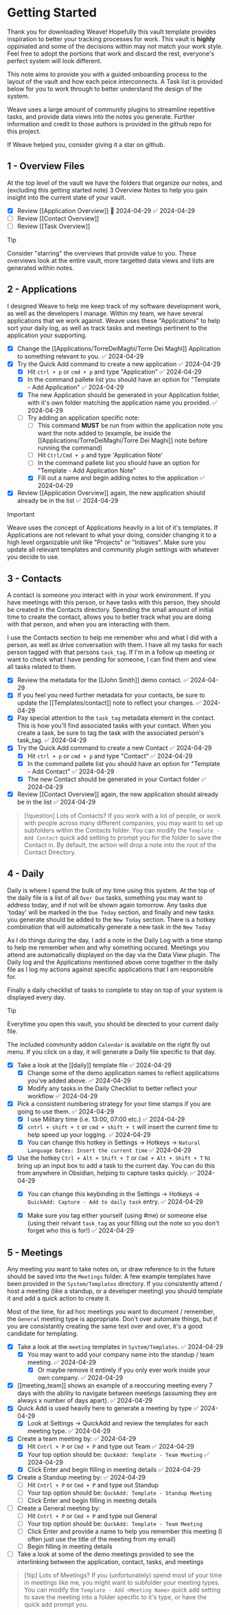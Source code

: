# Getting Started

Thank you for downloading Weave! Hopefully this vault template provides inspiration to better your tracking processes for work. This vault is **highly** oppiniated and some of the decisions within may not match your work style. Feel free to adopt the portions that work and discard the rest, everyone's perfect system will look different.

This note aims to provide you with a guided onboarding process to the layout of the vault and how each peice interconnects. A Task list is provided below for you to work through to better understand the design of the system.

Weave uses a large amount of community plugins to streamline repetitive tasks, and provide data views into the notes you generate. Further information and credit to those authors is provided in the github repo for this project.

If Weave helped you, consider giving it a star on github.

## 1 - Overview Files

At the top level of the vault we have the folders that organize our notes, and (excluding this getting started note) 3 Overview Notes to help you gain insight into the current state of your vault.

- [x] Review [[Application Overview]] 📅 2024-04-29 ✅ 2024-04-29
- [ ] Review [[Contact Overview]]
- [ ] Review [[Task Overview]]

> [!tip]
> Consider "starring" the overviews that provide value to you. These overviews look at the entire vault, more targetted data views and lists are generated within notes.


## 2 - Applications

I designed Weave to help me keep track of my software development work, as well as the developers I manage. Within my team, we have several applications that we work against.
Weave uses these "Applications" to help sort your daily log, as well as track tasks and meetings pertinent to the application your supporting. 

- [x] Change the [[Applications/TorreDeiMaghi/Torre Dei Maghi]] Application to something relevant to you. ✅ 2024-04-29
- [x] Try the Quick Add command to create a new application ✅ 2024-04-29
	- [x] Hit `ctrl + p`  or `cmd + p` and type "Application" ✅ 2024-04-29
	- [x] In the command pallete list you should have an option for "Template - Add Application" ✅ 2024-04-29
	- [x] The new Application should be generated in your Application folder, with it's own folder matching the application name you provided. ✅ 2024-04-29
	- [ ] Try adding an application specific note:
		- [ ] This command **MUST** be run from within the application note you want the note added to (example, be inside the [[Applications/TorreDeiMaghi/Torre Dei Maghi]] note before running the command)
		- [ ] Hit `Ctrl/Cmd + p` and type 'Application Note'
		- [ ] In the command pallete list you should have an option for "Template - Add Application Note"
		- [x] Fill out a name and begin adding notes to the application ✅ 2024-04-29
- [x] Review [[Application Overview]] again, the new application should already be in the list ✅ 2024-04-29

> [!important] 
> Weave uses the concept of Applications heavily in a lot of it's templates. If Applications are not relevant to what your doing, consider changing it to a high level organizable unit like "Projects" or "Initiaves". Make sure you update all relevant templates and community plugin settings with whatever you decide to use.

## 3 - Contacts

A contact is someone you interact with in your work environment. If you have meetings with this person, or have tasks with this person, they should be created in the Contacts directory. Spending the small amount of initial time to create the contact, allows you to better track what you are doing with that person, and when you are interacting with them. 

I use the Contacts section to help me remember who and what I did with a person, as well as drive conversation with them. I have all my tasks for each person tagged with that persons `task_tag`. If I'm in a follow up meeting or want to check what I have pending for someone, I can find them and view all tasks related to them.

- [x] Review the metadata for the [[John Smith]] demo contact. ✅ 2024-04-29
- [x] If you feel you need further metadata for your contacts, be sure to update the [[Templates/contact]] note to reflect your changes. ✅ 2024-04-29
- [x] Pay special attention to the `task_tag` metadata element in the contact. This is how you'll find associated tasks with your contact. When you create a task, be sure to tag the task with the associated person's task_tag. ✅ 2024-04-29
- [x] Try the Quick Add command to create a new Contact ✅ 2024-04-29
	- [x] Hit `ctrl + p`  or `cmd + p` and type "Contact" ✅ 2024-04-29
	- [x] In the command pallete list you should have an option for "Template - Add Contact" ✅ 2024-04-29
	- [x] The new Contact should be generated in your Contact folder ✅ 2024-04-29
- [x] Review [[Contact Overview]] again, the new application should already be in the list ✅ 2024-04-29

> [!question] Lots of Contacts?
> If you work with a lot of people, or work with people across many different companies, you may want to set up subfolders within the Contacts folder. You can modify the `Template - Add Contact` quick add setting to prompt you for the folder to save the Contact in. By default, the action will drop a note into the root of the Contact Directory.


## 4 - Daily

Daily is where I spend the bulk of my time using this system.  At the top of the daily file is a list of all `Over Due` tasks, something you may want to address today, and if not will be shown again tomorrow. Any tasks due 'today' will be marked in the `Due Today` section, and finally and new tasks you generate should be added to the `New Today` section. There is a hotkey combination that will automatically generate a new task in the `New Today` 

As I do things during the day, I add a note in the Daily Log with a time stamp to help me remember when and why something occured. Meetings you attend are automatically displayed on the day via the Data View plugin. The Daily log and the Applications mentioned above come together in the daily file as I log my actions against specific applications that I am responsible for.

Finally a daily checklist of tasks to complete to stay on top of your system is displayed every day.

>[!tip]
>Everytime you open this vault, you should be directed to your current daily file.
>
>The included community addon `Calendar` is available on the right fly out menu. If you click on a day, it will generate a Daily file specific to that day.

- [x] Take a look at the [[daily]] template file ✅ 2024-04-29
	- [x] Change some of the demo application names to reflect applications you've added above. ✅ 2024-04-29
	- [x] Modify any tasks in the Daily Checklist to better reflect your workflow ✅ 2024-04-29
- [x] Pick a consistent numbering strategy for your time stamps if you are going to use them. ✅ 2024-04-29
	- [x] I use Military time (i.e. 13:00, 07:00 etc.) ✅ 2024-04-29
	- [x] `cntrl + shift + t` or `cmd + shift + t` will insert the current time to help speed up your logging. ✅ 2024-04-29
	- [x] You can change this hotkey in Settings -> Hotkeys -> `Natural Language Dates: Insert the current time` ✅ 2024-04-29
- [x] Use the hotkey `Ctrl + Alt + Shift + T` or `Cmd + Alt + Shift + T` to bring up an input box to add a task to the current day. You can do this from anywhere in Obsidian, helping to capture tasks quickly. ✅ 2024-04-29
	- [x] You can change this keybinding in the Settings -> Hotkeys -> `QuickAdd: Capture - Add to daily task` entry. ✅ 2024-04-29
	- [x] Make sure you tag either yourself (using #me) or someone else (using their relvant `task_tag` as your filling out the note so you don't forget who this is for!) ✅ 2024-04-29


## 5 - Meetings

Any meeting you want to take notes on, or draw reference to in the future should be saved into the `Meetings` folder. A few example templates have been provided in the `System/Templates`  directory. If you consistently attend / host a meeting (like a standup, or a developer meeting) you should template it and add a quick action to create it.

Most of the time, for ad hoc meetings you want to document / remember, the `General` meeting type is appropriate. Don't over automate things, but if you are consistantly creating the same text over and over, it's a good candidate for templating.

- [x] Take a look at the `meeting` templates in `System/Templates`. ✅ 2024-04-29
	- [x] You may want to add your company name into the standup / team meeting. ✅ 2024-04-29
		- [x] Or maybe remove it entirely if you only ever work inside your own company. ✅ 2024-04-29
- [x] [[meeting_team]] shows an example of a reoccuring meeting every 7 days with the ability to navigate between meetings (assuming they are always x number of days apart). ✅ 2024-04-29
- [x] Quick Add is used heavily here to generate a meeting by type ✅ 2024-04-29
	- [x] Look at Settings -> QuickAdd and review the templates for each meeting type. ✅ 2024-04-29
- [x] Create a team meeting by: ✅ 2024-04-29
	- [x] Hit `Cntrl + P` or `Cmd + P` and type out Team ✅ 2024-04-29
	- [x] Your top option should be: `QuckAdd: Template - Team Meeting` ✅ 2024-04-29
	- [x] Click Enter and begin filling in meeting details ✅ 2024-04-29
- [x] Create a Standup meeting by: ✅ 2024-04-29
	- [ ] Hit `Cntrl + P` or `Cmd + P` and type out Standup
	- [ ] Your top option should be: `QuckAdd: Template - Standup Meeting`
	- [ ] Click Enter and begin filling in meeting details
- [ ]  Create a General meeting by:
	- [ ] Hit `Cntrl + P` or `Cmd + P` and type out General
	- [ ] Your top option should be: `QuckAdd: Template - Team Meeting`
	- [ ] Click Enter and provide a name to help you remember this meeting (I often just use the title of the meeting from my email)
	- [ ] Begin filling in meeting details
- [ ] Take a look at some of the demo meetings provided to see the interlinking between the application, contact, tasks, and meetings

> [!tip] Lots of Meetings?
> If you (unfortunately) spend most of your time in meetings like me, you might want to subfolder your meeting types. You can modify the `Template - Add <Meeting Name>` quick add setting to save the meeting into a folder specific to it's type, or have the quick add prompt you.